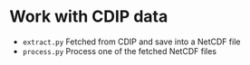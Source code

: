 # Work with CDIP data

- `extract.py` Fetched from CDIP and save into a NetCDF file
- `process.py` Process one of the fetched NetCDF files 
